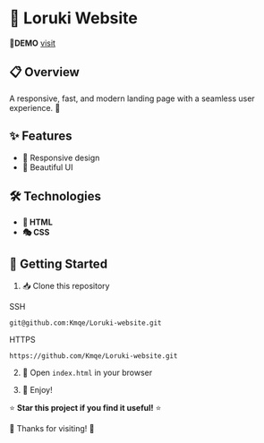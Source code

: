 # 🚀 Loruki Website

🔗**DEMO** [visit](https://kmqe.github.io/kasper/)

## 📋 Overview

A responsive, fast, and modern landing page with a seamless user experience. 🚀

## ✨ Features

- 📱 Responsive design
- 🎨 Beautiful UI

## 🛠️ Technologies

- **📄 HTML**
- **🎭 CSS**

## 🏁 Getting Started

1. 📥 Clone this repository

SSH

```
git@github.com:Kmqe/Loruki-website.git
```

HTTPS

```
https://github.com/Kmqe/Loruki-website.git
```

2. 📂 Open `index.html` in your browser

3. 🎉 Enjoy!

⭐ **Star this project if you find it useful!** ⭐

🙏 Thanks for visiting! 🙏
